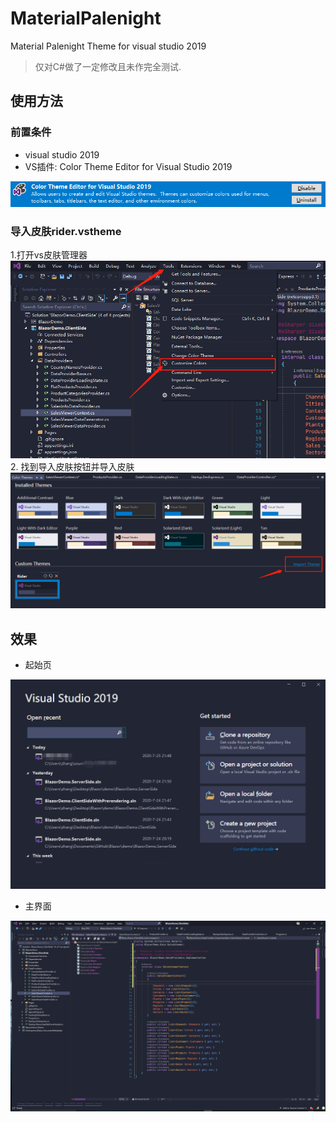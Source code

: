 # MaterialPalenight
Material Palenight Theme for visual studio 2019

> 仅对C#做了一定修改且未作完全测试.

## 使用方法

### 前置条件

- visual studio 2019 
- VS插件: Color Theme Editor for Visual Studio 2019

![ExtensionsImg](/images/扩展.png)

### 导入皮肤rider.vstheme
1.打开vs皮肤管理器
 ![Step2](images/step1.png)
2. 找到导入皮肤按钮并导入皮肤 
![Step1](images/step2.png)


## 效果
- 起始页

![StartPage](/images/起始页.png)


- 主界面

![MainWindow](images/主界面.png)